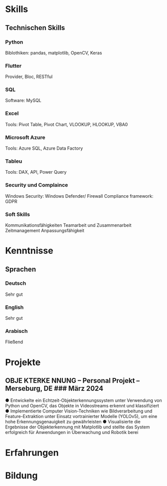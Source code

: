 # Skills
## Technischen Skills
### Python
Biblothiken: pandas, matplotlib, OpenCV, Keras

### Flutter
Provider, Bloc, RESTful

### SQL
Software: MySQL

### Excel
Tools: Pivot Table, Pivot Chart,
VLOOKUP, HLOOKUP, VBA0

### Microsoft Azure
Tools: Azure SQL, Azure Data Factory

### Tableu
Tools: DAX, API, Power Query

### Security und Complaince
Windows Security: Windows Defender/ 
Firewall
Compliance framework: GDPR

### Soft Skills
Kommunikationsfähigkeiten
Teamarbeit und Zusammenarbeit
Zeitmanagement
Anpassungsfähigkeit


# Kenntnisse
## Sprachen
### Deutsch
Sehr gut

### English
Sehr gut

### Arabisch
Fließend

# Projekte
## OBJE KTERKE NNUNG – Personal Projekt – Merseburg, DE ### März 2024
● Entwickelte ein Echtzeit-Objekterkennungssystem unter Verwendung von Python und OpenCV, das Objekte in Videostreams 
erkennt und klassifiziert
● Implementierte Computer Vision-Techniken wie Bildverarbeitung und Feature-Extraktion unter Einsatz vortrainierter Modelle 
(YOLOv5), um eine hohe Erkennungsgenauigkeit zu gewährleisten
● Visualisierte die Ergebnisse der Objekterkennung mit Matplotlib und stellte das System erfolgreich für Anwendungen in 
Überwachung und Robotik berei

# Erfahrungen

# Bildung

